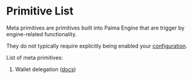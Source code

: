 # Primitive List

Meta primitives are primitives built into Paima Engine that are trigger by engine-related functionality.

They do not typically require explicitly being enabled your [configuration](../1-introduction.md#configuration).

List of meta primitives:
1. Wallet delegation ([docs](../../../../700-multichain-support/2-wallet-layer/100-delegate-wallet/1-introduction.mdx))
